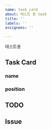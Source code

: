 ```yaml
---
name: task_card
about: 테스트 용 task
title: ''
labels: ''
assignees: ''

---
```


테스트용

## Task Card
### name
### position

## TODO

## Issue
